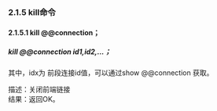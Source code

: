 ### 2.1.5 kill命令
#### 2.1.5.1  kill @@connection；
##### kill @@connection id1,id2,...；
其中，idx为 前段连接id值，可以通过show @@connection 获取。  

描述：关闭前端链接  
结果：返回OK。  